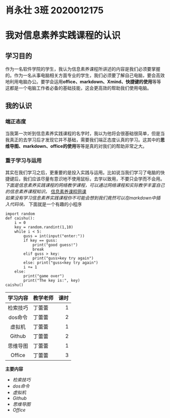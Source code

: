 # 肖永壮 3班 2020012175
# 我对信息素养实践课程的认识 
## 学习目的 
作为一名软件学院的学生，我认为信息素养课程所讲述的内容是我们必须要掌握的。作为一名从事电脑相关方面专业的学生，我们必须要了解自己电脑，要会高效地利用电脑办公。要学会运用**office、markdown、Xmind、快捷键的使用**等等这都是一个电脑工作者必备的基础技能，这会更高效的帮助我们使用电脑。 
## 我的认识
### 端正态度
当我第一次听到信息素养实践课程的名字时，我以为他将会很基础很简单，但是当我真正的去学习后才发现它并不基础，需要我们端正态度认真的学习。这其中的**思维导图、markdown、office的使用**等等是真的对我们的帮助非常之大。
### 重于学习与运用
其实在我们学习之后，更重要的是投入实践与运用。比如说当我们学习了电脑的快捷键后，我们应该尽量有意识地不使用鼠标，去学以致用，不要只会学而不会用。   
*下面是信息素养实践课程的网络教学课程，可以通过网络课程和实际教学丰富自己的信息素养课程知识。*
[信息素养课程网课](http://www.icourse163.org/course/WHU-1003640003)  
*如果没有学习信息素养实践课程你不可能会想到我们竟然可以在markdown中插入代码块。* 
下面就是一个有趣的小程序
```
import random
def caishu():
    i = 0
    key = random.randint(1,10)
    while i < 5:
        guss = int(input("enter:"))
        if key == guss:
            print("good guess!")
            break
        elif guss > key:
            print("guss>key try again")
        else: print("guss<key try again")
        i += 1
    else:
        print("game over")
        print("The key is:", key)
caishu()
```
|学习内容|教学老师|课时|
|:-:|:-|-:|
|检索技巧|丁蕾蕾|1|
|dos命令|丁蕾蕾|2|
|虚拟机|丁蕾蕾|1|
|Github|丁蕾蕾|2|
|思维导图|丁蕾蕾|1|
|Office|丁蕾蕾|3|
**主要内容**
+ *检索技巧*
+ *dos命令*
+ *虚拟机*
+ *Github*
+ *思维导图*
+ *Office*

